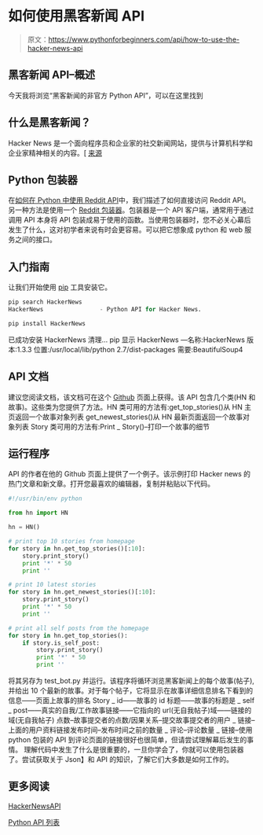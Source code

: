 # 如何使用黑客新闻 API

> 原文：<https://www.pythonforbeginners.com/api/how-to-use-the-hacker-news-api>

## 黑客新闻 API–概述

今天我将浏览“黑客新闻的非官方 Python API”，可以在这里找到

## 什么是黑客新闻？

Hacker News 是一个面向程序员和企业家的社交新闻网站，提供与计算机科学和企业家精神相关的内容。[ [来源](https://en.wikipedia.org/wiki/Hacker_News "hackernews")

## Python 包装器

在[如何在 Python 中使用 Reddit API](https://www.pythonforbeginners.com/api/how-to-use-reddit-api-in-python "reddit_api")中，我们描述了如何直接访问 Reddit API。另一种方法是使用一个 [Reddit 包装器](https://github.com/praw-dev/praw "praw")。包装器是一个 API 客户端，通常用于通过调用 API 本身将 API 包装成易于使用的函数。当使用包装器时，您不必关心幕后发生了什么，这对初学者来说有时会更容易。可以把它想象成 python 和 web 服务之间的接口。

## 入门指南

让我们开始使用 [pip](http://www.pip-installer.org/en/latest/ "pip") 工具安装它。

```py
pip search HackerNews
HackerNews                - Python API for Hacker News.

pip install HackerNews 
```

已成功安装 HackerNews 清理… pip 显示 HackerNews —名称:HackerNews 版本:1.3.3 位置:/usr/local/lib/python 2.7/dist-packages 需要:BeautifulSoup4

## API 文档

建议您阅读文档，该文档可在这个 [Github](https://github.com/thekarangoel/HackerNewsAPI "github_api") 页面上获得。该 API 包含几个类(HN 和故事)。这些类为您提供了方法。HN 类可用的方法有:get_top_stories()从 HN 主页返回一个故事对象列表 get_newest_stories()从 HN 最新页面返回一个故事对象列表 Story 类可用的方法有:Print _ Story()–打印一个故事的细节

## 运行程序

API 的作者在他的 Github 页面上提供了一个例子。该示例打印 Hacker news 的热门文章和新文章。打开您最喜欢的编辑器，复制并粘贴以下代码。

```py
#!/usr/bin/env python

from hn import HN

hn = HN()

# print top 10 stories from homepage
for story in hn.get_top_stories()[:10]:
    story.print_story()
    print '*' * 50
    print ''

# print 10 latest stories
for story in hn.get_newest_stories()[:10]:
    story.print_story()
    print '*' * 50
    print ''

# print all self posts from the homepage
for story in hn.get_top_stories():
    if story.is_self_post:
        story.print_story()
        print '*' * 50
        print '' 
```

将其另存为 test_bot.py 并运行。该程序将循环浏览黑客新闻上的每个故事(帖子),并给出 10 个最新的故事。对于每个帖子，它将显示在故事详细信息排名下看到的信息——页面上故事的排名 Story _ id——故事的 id 标题——故事的标题是 _ self _ post——真实的自我/工作故事链接——它指向的 url(无自我帖子)域——链接的域(无自我帖子) 点数–故事提交者的点数/因果关系–提交故事提交者的用户 _ 链接–上面的用户资料链接发布时间–发布时间之前的数量 _ 评论–评论数量 _ 链接–使用 python 包装的 API 到评论页面的链接很好也很简单，但请尝试理解幕后发生的事情。 理解代码中发生了什么是很重要的，一旦你学会了，你就可以使用包装器了。尝试获取关于 Json】和 API 的知识，了解它们大多数是如何工作的。

## 更多阅读

[HackerNewsAPI](https://github.com/thekarangoel/HackerNewsAPI "hackernews_api")

[Python API 列表](https://www.pythonforbeginners.com/api/how-to-use-the-hacker-news-api)